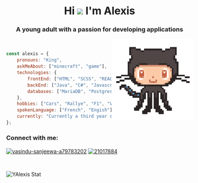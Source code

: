 <h1 align="center">Hi <img src="https://raw.githubusercontent.com/MartinHeinz/MartinHeinz/master/wave.gif" width="30px"/> I'm Alexis</h1>

<h3 align="center">A young adult with a passion for developing applications</h3>

<img align='right' src="https://raw.githubusercontent.com/iCharlesZ/FigureBed/master/img/octocat.gif" width="220" alt="octocat.gif"><br />

```javascript
const alexis = {
    pronouns: "King",
    askMeAbout: ["minecraft", "game"],
    technologies: {
        frontEnd: ["HTML", "SCSS", "REACT"]
        backEnd: ["Java", "C#", "Javascript"],
        databases: ["MariaDB", "Postgres"],
    },
    hobbies: ["Cars", "Rallye", "F1", "Video Games"],
    spokenLanguage: ["French", "Engish"],
    currently: "Currently a third year student at Lyon Ynov campus in France"
};
```

<h3 align="left">Connect with me:</h3>
<p align="left">
<a href="https://discord.gg/VelrisTV#9441" target="blank"><img align="center" src="https://upload.wikimedia.org/wikipedia/fr/thumb/4/4f/Discord_Logo_sans_texte.svg/1818px-Discord_Logo_sans_texte.svg.png" alt="yasindu-sanjeewa-a79783202" height="40" width="40" /></a>
<a href="mailto:sbx.alexis@gmail.com" target="blank"><img align="center" src="https://icones.pro/wp-content/uploads/2021/03/icone-gmail.png" alt="21017884" height="40" width="40" /></a>
</p>

<br/>
<p>
<img align="left" src="https://github-readme-stats-eta-fawn.vercel.app//api?username=DEV-Velris&show_icons=true&theme=dracula&locale=en&count_private=true" alt="YAlexis Stat" />

</p>
